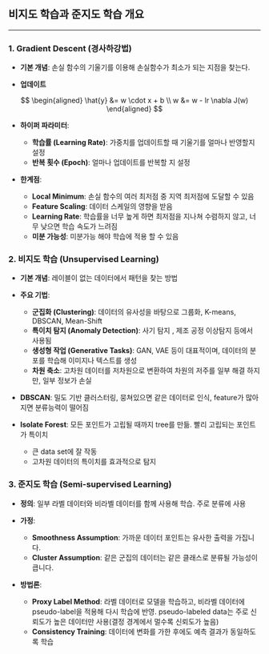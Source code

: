 ## 비지도 학습과 준지도 학습 개요
---

### 1. Gradient Descent (경사하강법)
 - **기본 개념**: 손실 함수의 기울기를 이용해 손실함수가 최소가 되는 지점을 찾는다.

 - **업데이트**

$$
\begin{aligned}
\hat{y} &= w \cdot x + b \\
w &= w - lr \nabla J(w)
\end{aligned}
$$

 - **하이퍼 파라미터**:
    - **학습률 (Learning Rate)**: 가중치를 업데이트할 때 기울기를 얼마나 반영할지 설정
    - **반복 횟수 (Epoch)**: 얼마나 업데이트를 반복할 지 설정

 - **한계점**:
    - **Local Minimum**: 손실 함수의 여러 최저점 중 지역 최저점에 도달할 수 있음
    - **Feature Scaling**: 데이터 스케일의 영향을 받음
    - **Learning Rate**: 학습률을 너무 높게 하면 최저점을 지나쳐 수렴하지 않고, 너무 낮으면 학습 속도가 느려짐
    - **미분 가능성**: 미분가능 해야 학습에 적용 할 수 있음

### 2. 비지도 학습 (Unsupervised Learning)
- **기본 개념**: 레이블이 없는 데이터에서 패턴을 찾는 방법

- **주요 기법**:
    - **군집화 (Clustering)**: 데이터의 유사성을 바탕으로 그룹화, K-means, DBSCAN, Mean-Shift
    - **특이치 탐지 (Anomaly Detection)**: 사기 탐지 , 제조 공정 이상탐지 등에서 사용됨
    - **생성형 작업 (Generative Tasks)**: GAN, VAE 등이 대표적이며, 데이터의 분포를 학습해 이미지나 텍스트를 생성
    - **차원 축소**: 고차원 데이터를 저차원으로 변환하여 차원의 저주를 일부 해결 하지만, 일부 정보가 손실

- **DBSCAN**: 밀도 기반 클러스터링, 뭉쳐있으면 같은 데이터로 인식, feature가 많아지면 분류능력이 떨어짐
- **Isolate Forest**: 모든 포인트가 고립될 때까지 tree를 만듦. 빨리 고립되는 포인트가 특이치
    - 큰 data set에 잘 작동
    - 고차원 데이터의 특이치를 효과적으로 탐지

### 3. 준지도 학습 (Semi-supervised Learning)
- **정의**: 일부 라벨 데이터와 비라벨 데이터를 함께 사용해 학습. 주로 분류에 사용

- **가정**:
    - **Smoothness Assumption**: 가까운 데이터 포인트는 유사한 출력을 가집니다.
    - **Cluster Assumption**: 같은 군집의 데이터는 같은 클래스로 분류될 가능성이 큽니다.

- **방법론**:
    - **Proxy Label Method**: 라벨 데이터로 모델을 학습하고, 비라벨 데이터에 pseudo-label을 적용해 다시 학습에 반영. pseudo-labeled data는 주로 신뢰도가 높은 데이터만 사용(결정 경계에서 멀수록 신뢰도가 높음)
    - **Consistency Training**: 데이터에 변화를 가한 후에도 예측 결과가 동일하도록 학습